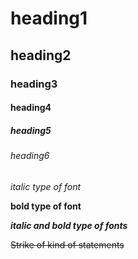 # heading1
## heading2
### heading3
#### heading4
##### heading5
###### heading6
*italic type of font*

**bold type of font**

***italic and bold type of fonts***

~~Strike of kind of statements~~
